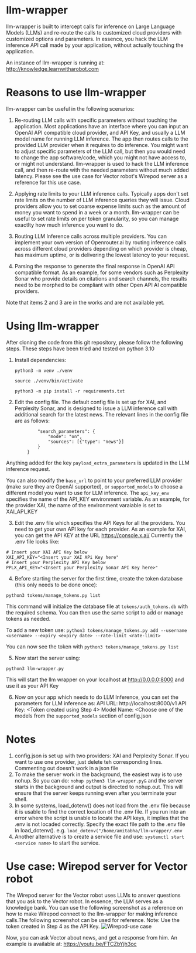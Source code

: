# llm-wrapper
llm-wrapper is built to intercept calls for inference on Large Language Models (LLMs) and re-route the calls to customized cloud providers with customized options and parameters. In essence, you hack the LLM inference API call made by your application, without actually touching the application.

An instance of llm-wrapper is running at: http://knowledge.learnwitharobot.com

# Reasons to use llm-wrapper
llm-wrapper can be useful in the following scenarios:

1. Re-routing LLM calls with specific parameters without touching the application. Most applications have an interface where you can input an OpenAI API compatible cloud provider, and API Key, and usually a LLM model name for running LLM inference. The app then routes calls to the provided LLM provider when it requires to do inference. You might want to adjust specific parameters of the LLM call, but then you would need to change the app software/code, which you might not have access to, or might not understand. llm-wrapper is used to hack the LLM inference call, and then re-route with the needed parameters without much added latency. Please see the use case for Vector robot's Wirepod server as a reference for this use case.
2. Applying rate limits to your LLM inference calls. Typically apps don't set rate limits on the number of LLM inference queries they will issue. Cloud providers allow you to set coarse expense limits such as the amount of money you want to spend in a week or a month. llm-wrapper can be useful to set rate limits on per token granularity, so you can manage exactlty how much inference you want to do.
3. Routing LLM Inference calls across multiple providers. You can implement your own version of Openrouter.ai by routing inference calls across different cloud providers depending on which provider is cheap, has maximum uptime, or is delivering the lowest latency to your request.

4. Parsing the response to generate the final response in OpenAI API compatible format. As an example, for some vendors such as Perplexity Sonar who provide details on citations and search channels, the results need to be morphed to be compliant with other Open API AI compatible providers. 

Note that items 2 and 3 are in the works and are not available yet.

# Using llm-wrapper
After cloning the code from this git repository, please follow the following steps. These steps have been tried and tested on python 3.10

1. Install dependencies:
   
   `python3 -m venv ./venv`
   
   `source ./venv/bin/activate`
   
   `python3 -m pip install -r requirements.txt`
2. Edit the config file. The default config file is set up for XAI, and Perplexity Sonar, and is designed to issue a LLM inference call with additional search for the latest news. The relevant lines in the config file are as follows:
   
```"payload_extra_parameters": {
            "search_parameters": {
                "mode": "on",
                "sources": [{"type": "news"}]
            }
        }
```

Anything added for the key `payload_extra_parameters` is updated in the LLM inference request.

You can also modify the `base_url` to point to your preferred LLM provider (make sure they are OpenAI supported), or `supported_models` to choose a different model you want to use for LLM inference. The `api_key_env` specifies the name of the API_KEY environment variable. As an example, for the provider XAI, the name of the environment varaiable is set to XAI_API_KEY

3. Edit the  .env file which specifies the API Keys for all the providers. You need to get your own API key for each provider. As an example for XAI, you can get the API KEY at the URL https://console.x.ai/
 Currently the .env file looks like:

```
# Insert your XAI API Key below
XAI_API_KEY="<Insert your XAI APi Key here"
# Insert your Perplexity API Key below
PPLX_API_KEY="<Insert your Perplexity Sonar API Key here>"
```

4. Before starting the server for the first time, create the token database (this only needs to be done once):

`python3 tokens/manage_tokens.py list`

This command will initialize the database file at `tokens/auth_tokens.db` with the required schema. You can then use the same script to add or manage tokens as needed.

To add a new token use:
`python3 tokens/manage_tokens.py add --username <username> --expiry <expiry date> --rate-limit <rate-limit>`

You can now see the token with `python3 tokens/manage_tokens.py list`

5. Now start the server using:

`python3 llm-wrapper.py`

This will start the llm wrapper on your localhost at http://0.0.0.0:8000 and use it as your API Key

6. Now on your app which needs to do LLM Inference, you can set the parameters for LLM inference as:
API URL: http://localhost:8000/v1
API Key: <Token created using Step 4>
Model Name: <Choose one of the models from the `supported_models` section of config.json

# Notes

1. config.json is set up with two providers: XAI and Perplexity Sonar. If you want to use one provider, just delete teh corresponding lines. Commenting out doesn't work in a json file
2. To make the server work in the background, the easiest way is to use nohup. So you can do:
   `nohup python3 llm-wrapper.py&`
and the server starts in the background and output is directed to nohup.out. This will ensure that the server keeps running even after you terminate your shell.
3. In some systems, load_dotenv() does not load from the .env file because it is usable to find the correct location of the .env file. If you run into an error where the script is unable to locate the API keys, it implies that the .env is not locaded correctly. Specify the exact file path to the .env file in load_dotenv(). e.g.
`load_dotenv("/home/amitabha/llm-wrapper/.env`
4. Another alternative is to create a service file and use:
   `systemctl start <service name>`
to start the service.

# Use case: Wirepod server for Vector robot

The Wirepod server for the Vector robot uses LLMs to answer questions that you ask to the Vector robot. In essence, the LLM serves as a knowledge bank. You can use the following screenshot as a reference on how to make Wirepod connect to the llm-wrapper for making inference calls.The following screenshot can be used for reference. Note: Use the token created in Step 4 as the API Key.
![Wirepod-use case](https://github.com/user-attachments/assets/f5dd3bde-3974-4a69-bd13-ae4ee8c2a818)

Now, you can ask Vector about news, and get a response from him. An example is available at: https://youtu.be/FTCZbYjh3oc

